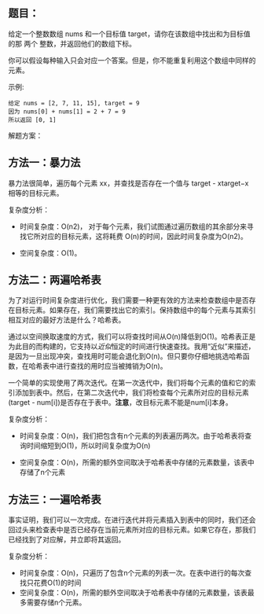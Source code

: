 ## 题目：

给定一个整数数组 nums 和一个目标值 target，请你在该数组中找出和为目标值的那 两个 整数，并返回他们的数组下标。

你可以假设每种输入只会对应一个答案。但是，你不能重复利用这个数组中同样的元素。

示例:

    给定 nums = [2, 7, 11, 15], target = 9
    因为 nums[0] + nums[1] = 2 + 7 = 9
    所以返回 [0, 1]

解题方案：

## 方法一：暴力法
暴力法很简单，遍历每个元素 xx，并查找是否存在一个值与 target - xtarget−x 相等的目标元素。

复杂度分析：
* 时间复杂度：O(n2)， 对于每个元素，我们试图通过遍历数组的其余部分来寻找它所对应的目标元素，这将耗费 O(n)的时间，因此时间复杂度为O(n2)。

* 空间复杂度：O(1)。

## 方法二：两遍哈希表
为了对运行时间复杂度进行优化，我们需要一种更有效的方法来检查数组中是否存在目标元素。如果存在，我们需要找出它的索引。保持数组中的每个元素与其索引相互对应的最好方法是什么？哈希表。

通过以空间换取速度的方式，我们可以将查找时间从O(n)降低到O(1)。哈希表正是为此目的而构建的，它支持以*近似*恒定的时间进行快速查找。我用“近似”来描述，是因为一旦出现冲突，查找用时可能会退化到O(n)。但只要你仔细地挑选哈希函数，在哈希表中进行查找的用时应当被摊销为O(n)。

一个简单的实现使用了两次迭代。在第一次迭代中，我们将每个元素的值和它的索引添加到表中。然后，在第二次迭代中，我们将检查每个元素所对应的目标元素(target - num[i])是否存在于表中。**注意**，改目标元素不能是num[i]本身。

复杂度分析：
* 时间复杂度：O(n)，我们把包含有n个元素的列表遍历两次。由于哈希表将查询时间缩短到O(1)，所以时间复杂度为O(n)

* 空间复杂度：O(n)，所需的额外空间取决于哈希表中存储的元素数量，该表中存储了n个元素

## 方法三：一遍哈希表
事实证明，我们可以一次完成。在进行迭代并将元素插入到表中的同时，我们还会回过头来检查表中是否已经存在当前元素所对应的目标元素。如果它存在，那我们已经找到了对应解，并立即将其返回。

复杂度分析：
* 时间复杂度：O(n)，只遍历了包含n个元素的列表一次。在表中进行的每次查找只花费O(1)的时间
* 空间复杂度：O(n)，所需的额外空间取决于哈希表中存储的元素数量，该表最多需要存储n个元素。